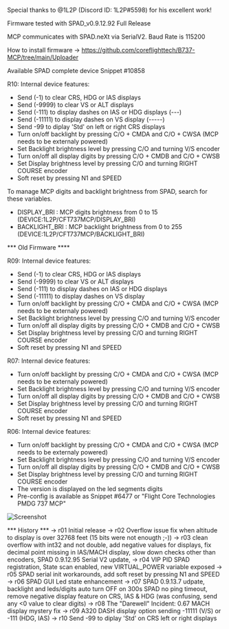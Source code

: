 
Special thanks to @1L2P (Discord ID: 1L2P#5598) for his excellent work!

Firmware tested with SPAD_v0.9.12.92 Full Release

MCP communicates with SPAD.neXt via SerialV2.
Baud Rate is 115200

How to install firmware -> https://github.com/coreflighttech/B737-MCP/tree/main/Uploader

Available SPAD complete device Snippet #10858

R10: Internal device features:
- Send (-1) to clear CRS, HDG or IAS displays
- Send (-9999) to clear VS or ALT displays
- Send (-111) to display dashes on IAS or HDG displays (---)
- Send (-11111) to display dashes on VS display (-----)
- Send -99 to diplay 'Std' on left or right CRS displays
- Turn on/off backlight by pressing C/O + CMDA and C/O + CWSA (MCP needs to be externaly powered)
- Set Backlight brightness level by pressing C/O and turning V/S encoder
- Turn on/off all display digits by pressing C/O + CMDB and C/O + CWSB
- Set Display brightness level by pressing C/O and turning RIGHT COURSE encoder
- Soft reset by pressing N1 and SPEED

To manage MCP digits and backlight brightness from SPAD, search for these variables.
- DISPLAY_BRI : MCP digits brightness from 0 to 15 (DEVICE:1L2P/CFT737MCP/DISPLAY_BRI)
- BACKLIGHT_BRI : MCP backlight brightness from 0 to 255 (DEVICE:1L2P/CFT737MCP/BACKLIGHT_BRI)

*** Old Firmware ****

R09: Internal device features:
- Send (-1) to clear CRS, HDG or IAS displays
- Send (-9999) to clear VS or ALT displays
- Send (-111) to display dashes on IAS or HDG displays
- Send (-11111) to display dashes on VS display
- Turn on/off backlight by pressing C/O + CMDA and C/O + CWSA (MCP needs to be externaly powered)
- Set Backlight brightness level by pressing C/O and turning V/S encoder
- Turn on/off all display digits by pressing C/O + CMDB and C/O + CWSB
- Set Display brightness level by pressing C/O and turning RIGHT COURSE encoder
- Soft reset by pressing N1 and SPEED

R07: Internal device features:
- Turn on/off backlight by pressing C/O + CMDA and C/O + CWSA (MCP needs to be externaly powered)
- Set Backlight brightness level by pressing C/O and turning V/S encoder
- Turn on/off all display digits by pressing C/O + CMDB and C/O + CWSB
- Set Display brightness level by pressing C/O and turning RIGHT COURSE encoder
- Soft reset by pressing N1 and SPEED

R06: Internal device features:
- Turn on/off backlight by pressing C/O + CMDA and C/O + CWSA (MCP needs to be externaly powered)
- Set Backlight brightness level by pressing C/O and turning V/S encoder
- Turn on/off all display digits by pressing C/O + CMDB and C/O + CWSB
- Set Display brightness level by pressing C/O and turning RIGHT COURSE encoder
- The version is displayed on the led segments digits
- Pre-config is available as Snippet #6477 or "Flight Core Technologies PMDG 737 MCP"

![Screenshot](https://user-images.githubusercontent.com/53659578/193845938-f0ef2aed-1326-4257-a87d-9a4b7bee52e3.png)

*** History ***
 -> r01 Initial release 
 -> r02 Overflow issue fix when altitude to display is over 32768 feet (15 bits were not enougth ;-)) 
 -> r03 clean overflow with int32 and not double, add negative values for displays, fix decimal point missing in IAS/MACH display, slow down checks other than encoders, SPAD 0.9.12.95 Serial V2 update,
 -> r04 VIP PID SPAD registration, State scan enabled, new VIRTUAL_POWER variable exposed 
 -> r05 SPAD serial init workarounds, add soft reset by pressing N1 and SPEED
 -> r06 SPAD GUI Led state enhancement
 -> r07 SPAD 0.9.13.7 udpate, backlight and leds/digits auto turn OFF on 300s SPAD no ping timeout, remove negative display feature on CRS, IAS & HDG (was confusing, send any <0 value to clear digits)
 -> r08 The "Darewell" Incident: 0.67 MACH display mystery fix 
 -> r09 A320 DASH display option sending -11111 (V/S) or -111 (HDG, IAS)
 -> r10 Send -99 to diplay 'Std' on CRS left or right displays 


